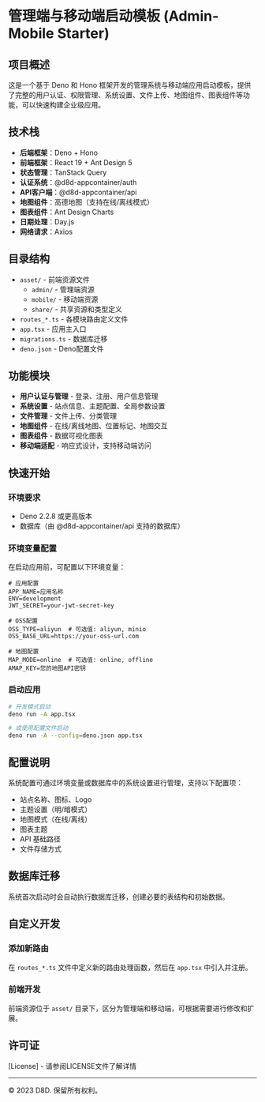 # 管理端与移动端启动模板 (Admin-Mobile Starter)

## 项目概述

这是一个基于 Deno 和 Hono 框架开发的管理系统与移动端应用启动模板，提供了完整的用户认证、权限管理、系统设置、文件上传、地图组件、图表组件等功能，可以快速构建企业级应用。

## 技术栈

- **后端框架**：Deno + Hono
- **前端框架**：React 19 + Ant Design 5
- **状态管理**：TanStack Query
- **认证系统**：@d8d-appcontainer/auth
- **API客户端**：@d8d-appcontainer/api
- **地图组件**：高德地图（支持在线/离线模式）
- **图表组件**：Ant Design Charts
- **日期处理**：Day.js
- **网络请求**：Axios

## 目录结构

- `asset/` - 前端资源文件
  - `admin/` - 管理端资源
  - `mobile/` - 移动端资源
  - `share/` - 共享资源和类型定义
- `routes_*.ts` - 各模块路由定义文件
- `app.tsx` - 应用主入口
- `migrations.ts` - 数据库迁移
- `deno.json` - Deno配置文件

## 功能模块

- **用户认证与管理** - 登录、注册、用户信息管理
- **系统设置** - 站点信息、主题配置、全局参数设置
- **文件管理** - 文件上传、分类管理
- **地图组件** - 在线/离线地图、位置标记、地图交互
- **图表组件** - 数据可视化图表
- **移动端适配** - 响应式设计，支持移动端访问

## 快速开始

### 环境要求

- Deno 2.2.8 或更高版本
- 数据库（由 @d8d-appcontainer/api 支持的数据库）

### 环境变量配置

在启动应用前，可配置以下环境变量：

```
# 应用配置
APP_NAME=应用名称
ENV=development
JWT_SECRET=your-jwt-secret-key

# OSS配置
OSS_TYPE=aliyun  # 可选值: aliyun, minio
OSS_BASE_URL=https://your-oss-url.com

# 地图配置
MAP_MODE=online  # 可选值: online, offline
AMAP_KEY=您的地图API密钥
```

### 启动应用

```bash
# 开发模式启动
deno run -A app.tsx

# 或使用配置文件启动
deno run -A --config=deno.json app.tsx
```

## 配置说明

系统配置可通过环境变量或数据库中的系统设置进行管理，支持以下配置项：

- 站点名称、图标、Logo
- 主题设置（明/暗模式）
- 地图模式（在线/离线）
- 图表主题
- API 基础路径
- 文件存储方式

## 数据库迁移

系统首次启动时会自动执行数据库迁移，创建必要的表结构和初始数据。

## 自定义开发

### 添加新路由

在 `routes_*.ts` 文件中定义新的路由处理函数，然后在 `app.tsx` 中引入并注册。

### 前端开发

前端资源位于 `asset/` 目录下，区分为管理端和移动端，可根据需要进行修改和扩展。

## 许可证

[License] - 请参阅LICENSE文件了解详情

---

© 2023 D8D. 保留所有权利。 